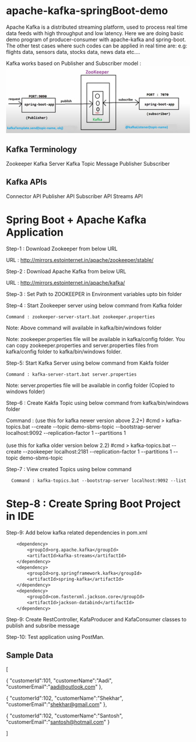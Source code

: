 # apache-kafka-springBoot-demo

Apache Kafka is a distributed streaming platform, used to process real time data feeds with high throughput and low latency. Here we are doing basic demo program 
of producer-consumer with apache-kafka and spring-boot. The other test cases where such codes can be applied in real time are:
e.g: flights data, sensors data, stocks data, news data etc....

Kafka works based on Publisher and Subscriber model :
![](https://github.com/AadityaUoHyd/apache-kafka-springBoot-demo/blob/master/kafka-pic.jpg)

Kafka Terminology
-----------------
Zookeeper
Kafka Server
Kafka Topic
Message
Publisher
Subscriber

Kafka APIs
----------
Connector API
Publisher API
Subscriber API
Streams API


Spring Boot + Apache Kafka Application
=======================================

Step-1 : Download Zookeeper from below URL

   URL : http://mirrors.estointernet.in/apache/zookeeper/stable/

Step-2 : Download Apache Kafka from below URL

   URL : http://mirrors.estointernet.in/apache/kafka/

Step-3 : Set Path to ZOOKEEPER in Environment variables upto bin folder

Step-4 : Start Zookeeper server using below command from Kafka folder

    Command : zookeeper-server-start.bat zookeeper.properties

Note: Above command will available in kafka/bin/windows folder

Note: zookeeper.properties file will be available in kafka/config folder. You can copy zookeeper.properties and server.properties files from kafka/config folder to kafka/bin/windows folder.

Step-5: Start Kafka Server using below command from Kakfa folder

    Command : kafka-server-start.bat server.properties

Note: server.properties file will be available in config folder (Copied to windows folder)

Step-6 : Create Kakfa Topic using below command from kafka/bin/windows folder

Command : (use this for kafka newer version above 2.2+) #cmd > kafka-topics.bat --create --topic demo-sbms-topic --bootstrap-server localhost:9092 --replication-factor 1 --partitions 1
          <br><br> (use this for kafka older version below 2.2) #cmd > kafka-topics.bat --create --zookeeper localhost:2181 --replication-factor 1 --partitions 1 --topic demo-sbms-topic
          

Step-7 : View created Topics using below command

      Command : kafka-topics.bat --bootstrap-server localhost:9092 --list

Step-8 : Create Spring Boot Project in IDE
===========================================

Step-9: Add below kafka related dependencies in pom.xml

		<dependency>
			<groupId>org.apache.kafka</groupId>
			<artifactId>kafka-streams</artifactId>
		</dependency>
		<dependency>
			<groupId>org.springframework.kafka</groupId>
			<artifactId>spring-kafka</artifactId>
		</dependency>
		<dependency>
			<groupId>com.fasterxml.jackson.core</groupId>
			<artifactId>jackson-databind</artifactId>
		</dependency>
		

Step-9: Create RestController, KafaProducer and KafaConsumer classes to publish and subsribe message


Step-10: Test application using PostMan.


Sample Data
-----------

[

  {
   "customerId":101,
   "customerName":"Aadi",
   "customerEmail":"aadi@outlook.com"
  },

  {
   "customerId":102,
   "customerName":"Shekhar",
   "customerEmail":"shekhar@gmail.com"
  },

  {
   "customerId":102,
   "customerName":"Santosh",
   "customerEmail":"santosh@hotmail.com"
  }

]
